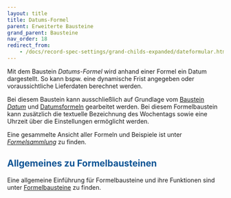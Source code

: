 ```yaml
---
layout: title
title: Datums-Formel
parent: Erweiterte Bausteine
grand_parent: Bausteine
nav_order: 18
redirect_from:
    - /docs/record-spec-settings/grand-childs-expanded/dateformular.html
---
```


Mit dem Baustein _Datums-Formel_ wird anhand einer Formel ein Datum dargestellt.
So kann bspw. eine dynamische Frist angegeben oder voraussichtliche Lieferdaten berechnet werden.

Bei diesem Baustein kann ausschließlich auf Grundlage vom [Baustein _Datum_](/docs/record-spec-settings/grand-childs-form/date.html) und [Datumsformeln](/docs/formulary/childs/formula%20date.html) gearbeitet werden.
Bei diesem Formelbaustein kann zusätzlich die textuelle Bezeichnung des Wochentags sowie eine Uhrzeit über die Einstellungen ermöglicht werden.

Eine gesammelte Ansicht aller Formeln und Beispiele ist unter [_Formelsammlung_](/docs/formulas/formulas.html) zu finden.

## <span style="color:#0b5394">Allgemeines zu Formelbausteinen</span>

Eine allgemeine Einführung für Formelbausteine und ihre Funktionen sind unter [Formelbausteine](/docs/formulary/formulary.html) zu finden.
